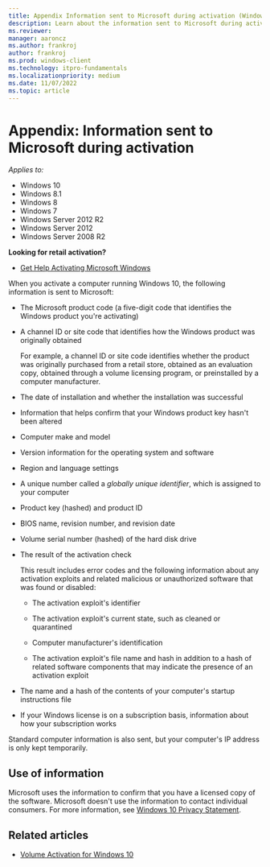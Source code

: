 ```yaml
---
title: Appendix Information sent to Microsoft during activation (Windows 10)
description: Learn about the information sent to Microsoft during activation.
ms.reviewer: 
manager: aaroncz
ms.author: frankroj
author: frankroj
ms.prod: windows-client
ms.technology: itpro-fundamentals
ms.localizationpriority: medium
ms.date: 11/07/2022
ms.topic: article
---
```


# Appendix: Information sent to Microsoft during activation

*Applies to:*

- Windows 10
- Windows 8.1
- Windows 8
- Windows 7
- Windows Server 2012 R2
- Windows Server 2012
- Windows Server 2008 R2

**Looking for retail activation?**

- [Get Help Activating Microsoft Windows](https://go.microsoft.com/fwlink/p/?LinkId=618644)

When you activate a computer running Windows 10, the following information is sent to Microsoft:

- The Microsoft product code (a five-digit code that identifies the Windows product you're activating)
- A channel ID or site code that identifies how the Windows product was originally obtained

    For example, a channel ID or site code identifies whether the product was originally purchased from a retail store, obtained as an evaluation copy, obtained through a volume licensing program, or preinstalled by a computer manufacturer.

- The date of installation and whether the installation was successful
- Information that helps confirm that your Windows product key hasn't been altered

- Computer make and model

- Version information for the operating system and software

- Region and language settings

- A unique number called a *globally unique identifier*, which is assigned to your computer

- Product key (hashed) and product ID

- BIOS name, revision number, and revision date

- Volume serial number (hashed) of the hard disk drive

- The result of the activation check

    This result includes error codes and the following information about any activation exploits and related malicious or unauthorized software that was found or disabled:

  - The activation exploit's identifier

  - The activation exploit's current state, such as cleaned or quarantined

  - Computer manufacturer's identification

  - The activation exploit's file name and hash in addition to a hash of related software components that may indicate the presence of an activation exploit

- The name and a hash of the contents of your computer's startup instructions file

- If your Windows license is on a subscription basis, information about how your subscription works

Standard computer information is also sent, but your computer's IP address is only kept temporarily.

## Use of information

Microsoft uses the information to confirm that you have a licensed copy of the software. Microsoft doesn't use the information to contact individual consumers.
For more information, see [Windows 10 Privacy Statement](https://go.microsoft.com/fwlink/p/?LinkId=619879).

## Related articles

- [Volume Activation for Windows 10](volume-activation-windows-10.md)
